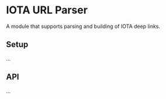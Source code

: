 # IOTA URL Parser

A module that supports parsing and building of IOTA deep links.

## Setup

...

## API

...
